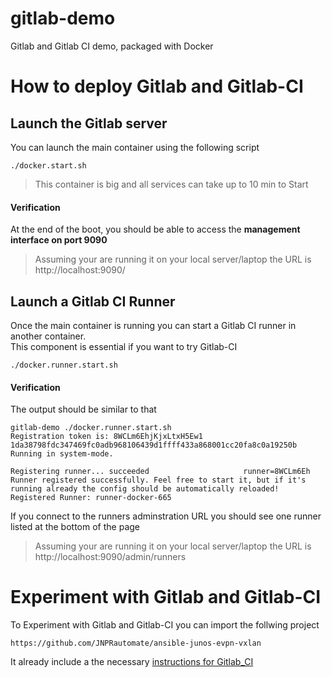 # gitlab-demo
Gitlab and Gitlab CI demo, packaged with Docker

# How to deploy Gitlab and Gitlab-CI
## Launch the Gitlab server

You can launch the main container using the following script
```
./docker.start.sh
```
> This container is big and all services can take up to 10 min to Start

#### Verification
At the end of the boot, you should be able to access the **management interface on port 9090**
> Assuming your are running it on your local server/laptop the URL is http://localhost:9090/

## Launch a Gitlab CI Runner

Once the main container is running you can start a Gitlab CI runner in another container.  
This component is essential if you want to try Gitlab-CI
```
./docker.runner.start.sh
```

#### Verification

The output should be similar to that
```
gitlab-demo ./docker.runner.start.sh
Registration token is: 8WCLm6EhjKjxLtxH5Ew1
1da38798fdc347469fc0adb968106439d1ffff433a868001cc20fa8c0a19250b
Running in system-mode.

Registering runner... succeeded                     runner=8WCLm6Eh
Runner registered successfully. Feel free to start it, but if it's running already the config should be automatically reloaded!
Registered Runner: runner-docker-665
```

If you connect to the runners adminstration URL you should see one runner listed at the bottom of the page
> Assuming your are running it on your local server/laptop the URL is http://localhost:9090/admin/runners

# Experiment with Gitlab and Gitlab-CI

To Experiment with Gitlab and Gitlab-CI you can import the follwing project
```
https://github.com/JNPRautomate/ansible-junos-evpn-vxlan
```

It already include a the necessary [instructions for Gitlab_CI](https://github.com/JNPRAutomate/ansible-junos-evpn-vxlan/blob/master/.gitlab-ci.yml)
